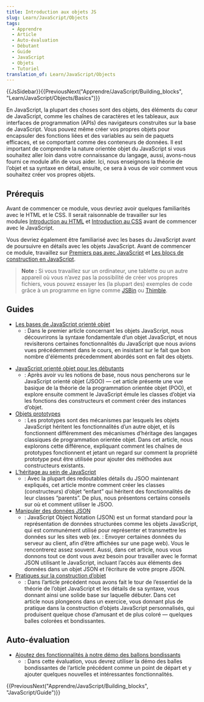 ```yaml
---
title: Introduction aux objets JS
slug: Learn/JavaScript/Objects
tags:
  - Apprendre
  - Article
  - Auto-évaluation
  - Débutant
  - Guide
  - JavaScript
  - Objets
  - Tutoriel
translation_of: Learn/JavaScript/Objects
---
```

{{JsSidebar}}{{PreviousNext("Apprendre/JavaScript/Building_blocks", "Learn/JavaScript/Objects/Basics")}}

En JavaScript, la plupart des choses sont des objets, des éléments du cœur de JavaScript, comme les chaînes de caractères et les tableaux, aux interfaces de programmation (APIs) des navigateurs construites sur la base de JavaScript. Vous pouvez même créer vos propres objets pour encapsuler des fonctions liées et des variables au sein de paquets efficaces, et se comportant comme des conteneurs de données. Il est important de comprendre la nature orientée objet du JavaScript si vous souhaitez aller loin dans votre connaissance du langage, aussi, avons-nous fourni ce module afin de vous aider. Ici, nous enseignons la théorie de l’objet et sa syntaxe en détail, ensuite, ce sera à vous de voir comment vous souhaitez créer vos propres objets.

## Prérequis

Avant de commencer ce module, vous devriez avoir quelques familiarités avec le HTML et le CSS. Il serait raisonnable de travailler sur les modules [Introduction au HTML](/fr/Apprendre/HTML/Introduction_%C3%A0_HTML) et [Introduction au CSS](/fr/Apprendre/CSS/Introduction_%C3%A0_CSS) avant de commencer avec le JavaScript.

Vous devriez également être familiarisé avec les bases du JavaScript avant de poursuivre en détails avec les objets JavaScript. Avant de commencer ce module, travaillez sur [Premiers pas avec JavaScript](/fr/docs/Learn/JavaScript/First_steps) et [Les blocs de construction en JavaScript](/fr/Apprendre/JavaScript/Building_blocks).

> **Note :** Si vous travaillez sur un ordinateur, une tablette ou un autre appareil où vous n’avez pas la possibilité de créer vos propres fichiers, vous pouvez essayer les (la plupart des) exemples de code grâce à un programme en ligne comme [JSBin](http://jsbin.com/) ou [Thimble](https://thimble.mozilla.org/).

## Guides

- [Les bases de JavaScript orienté objet](/fr/docs/Learn/JavaScript/Objects/Basics)
  - : Dans le premier article concernant les objets JavaScript, nous découvrirons la syntaxe fondamentale d’un objet JavaScript, et nous revisiterons certaines fonctionnalités du JavaScript que nous avions vues précédemment dans le cours, en insistant sur le fait que bon nombre d'éléments précedemment abordés sont en fait des objets.

<!---->

- [JavaScript orienté objet pour les débutants](/fr/docs/Learn/JavaScript/Objects/JS_orient%C3%A9-objet)
  - : Après avoir vu les notions de base, nous nous pencherons sur le JavaScript orienté objet (JSOO) — cet article présente une vue basique de la théorie de la programmation orientée objet (POO), et explore ensuite comment le JavaScript émule les classes d’objet via les fonctions des constructeurs et comment créer des instances d’objet.
- [Objets prototypes](/fr/docs/Learn/JavaScript/Objects/Prototypes_Objet)
  - : Les prototypes sont des mécanismes par lesquels les objets JavaScript héritent les fonctionnalités d’un autre objet, et ils fonctionnent différemment des mécanismes d’héritage des langages classiques de programmation orientée objet. Dans cet article, nous explorons cette différence, expliquant comment les chaînes de prototypes fonctionnent et jetant un regard sur comment la propriété prototype peut être utilisée pour ajouter des méthodes aux constructeurs existants.
- [L’héritage au sein de JavaScript](/fr/docs/Learn/JavaScript/Objects/Heritage)
  - : Avec la plupart des redoutables détails du JSOO maintenant expliqués, cet article montre comment créer les classes (constructeurs) d’objet “enfant” qui héritent des fonctionnalités de leur classes “parents”. De plus, nous présentons certains conseils sur où et comment utiliser le JSOO.
- [Manipuler des données JSON](/fr/docs/Learn/JavaScript/Objects/JSON)
  - : JavaScript Object Notation (JSON) est un format standard pour la représentation de données structurées comme les objets JavaScript, qui est communément utilisé pour représenter et transmettre les données sur les sites web (ex. : Envoyer certaines données du serveur au client, afin d’être affichées sur une page web). Vous le rencontrerez assez souvent. Aussi, dans cet article, nous vous donnons tout ce dont vous avez besoin pour travailler avec le format JSON utilisant le JavaScript, incluant l’accès aux éléments des données dans un objet JSON et l’écriture de votre propre JSON.
- [Pratiques sur la construction d’objet](/fr/docs/Learn/JavaScript/Objects/Object_building_practice)
  - : Dans l’article précédent nous avons fait le tour de l’essentiel de la théorie de l’objet JavaScript et les détails de sa syntaxe, vous donnant ainsi une solide base sur laquelle débuter. Dans cet article nous plongeons dans un exercice, vous donnant plus de pratique dans la construction d’objets JavaScript personnalisés, qui produisent quelque chose d’amusant et de plus coloré — quelques balles colorées et bondissantes.

## Auto-évaluation

- [Ajoutez des fonctionnalités  à notre  démo des ballons bondissants](/fr/docs/Learn/JavaScript/Objects/Adding_bouncing_balls_features)
  - : Dans cette évaluation, vous devrez utiliser la démo des balles bondissantes de l’article précédent comme un point de départ et y ajouter quelques nouvelles et intéressantes fonctionnalités.

{{PreviousNext("Apprendre/JavaScript/Building_blocks", "JavaScript/Guide")}}
